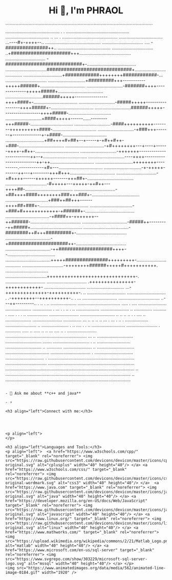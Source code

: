 <h1 align="center">Hi 👋, I'm PHRAOL </h1>
<h3 align="center"></h3>
``````````````````````````````````````````````````````````````````````````````````````````````````````
..........................................  .   .  .................................................
.................................. ..     ...   .        ...........................................
..................................   ...----#+-++++--..  ...........................................
................................ .... -###############++.. .........................................
................................ ..+#####################+++........................................
............................... -###########################+-......................................
................................##############################+.....................................
..............................+############++++++++############-... ................................
.............................+#########+++-----------+++++######+...................................
............................-#######++++--------------+++++#####+...................................
.............................######+++++----------------++++####+-..................................
............................-#####+++++-----------------++++#####+-.................................
............................######+++++------------------++++#####-.................................
............................+####+++++------......--------+++#####-.................................
............................-####++++++++++--------++++++++++####-..................................
............................-+###+++-------+--------------+-+####-..................................
..............................+##++++#+##+--+-----+-+#++#++-+###-...................................
..............................-+#++++++++---+----+------++++-+#++-..................................
............................-+++++++-------------------------++--+..................................
............................----++++-------------------------++-++..................................
.............................++++++++----------.------------+#+---..................................
.............................-+-+++++-------++---+--------+++#+++...................................
...............................-+#++++------++++++-------+++##+-....................................
................................-#+++++---+++++-++#++---++++##-.....................................
................................-+##++++####++++++++###+++###+-.....................................
.................................+###++##+++------++++##+###+-......................................
.................................-+###+#++++++++++++-+######+-......................................
..................................-+####++-+++++++--++######-.......................................
...................................-#####++---------++#####+........................................
...................................-########++#+++#########+-.......................................
...................................-+#####################++-.......................................
...................................-++###################++++--.....................................
...................................+++++###############+++++++++-...................................
................................-++++++++######+++++#+++++++++++.  .................................
................................++++++++++++++++++++++++++++++-.     ...............................
............................... .+++++++++++++++-++++++++++++-      ................................
............................. ...-++++++++++++++-++++++++++-.      .. ..............................
..............................  . .-++++++++--++++++++++-..       .  ... ...........................
................................     ..---++---------..           . ..  .    .. ....................
.................................                            .....  .  ....   ......................
.................... ...............                     . ... . .    ..  . ..    ..................
...................... ..  ..............         .......... .   .....  .  .  .  .. ................
....................... ........................... .. .. .. .. .  .    .... .. ....................
.......................  .............. ... ..    .. .. ..    ... . ...   . .. .  ..................
........................ .. .....................   . .. ....  .  .    .. ..........................
........................  . ............  ..... .. ..... .. .. ... .... .. . .......................
...............................................................  ... .. ............................
............................ ....... ............................  .  ..  ..........................
............................ .. ............ ...................... .. .............................
..................................  ............................... . ..............................
.............................. . ...................................................................
................................ ...................................................................
....................................................................................................
.. .................................................................................................
.. .................................................................................................

````````````````````````````````````````````````````````````````````````````````````````````````````````
                                                                               
- 💬 Ask me about **c++ and java**

- ⚡

<h3 align="left">Connect with me:</h3>




<p align="left">
</p>

<h3 align="left">Languages and Tools:</h3>
<p align="left">  <a href="https://www.w3schools.com/cpp/" target="_blank" rel="noreferrer"> <img src="https://raw.githubusercontent.com/devicons/devicon/master/icons/cplusplus/cplusplus-original.svg" alt="cplusplus" width="40" height="40"/> </a> <a href="https://www.w3schools.com/css/" target="_blank" rel="noreferrer"> <img src="https://raw.githubusercontent.com/devicons/devicon/master/icons/css3/css3-original-wordmark.svg" alt="css3" width="40" height="40"/> </a>  <a href="https://www.java.com" target="_blank" rel="noreferrer"> <img src="https://raw.githubusercontent.com/devicons/devicon/master/icons/java/java-original.svg" alt="java" width="40" height="40"/> </a> <a href="https://developer.mozilla.org/en-US/docs/Web/JavaScript" target="_blank" rel="noreferrer"> <img src="https://raw.githubusercontent.com/devicons/devicon/master/icons/javascript/javascript-original.svg" alt="javascript" width="40" height="40"/> </a> <a href="https://www.linux.org/" target="_blank" rel="noreferrer"> <img src="https://raw.githubusercontent.com/devicons/devicon/master/icons/linux/linux-original.svg" alt="linux" width="40" height="40"/> </a> <a href="https://www.mathworks.com/" target="_blank" rel="noreferrer"> <img src="https://upload.wikimedia.org/wikipedia/commons/2/21/Matlab_Logo.png" alt="matlab" width="40" height="40"/> </a> <a href="https://www.microsoft.com/en-us/sql-server" target="_blank" rel="noreferrer"> <img src="https://www.svgrepo.com/show/303229/microsoft-sql-server-logo.svg" alt="mssql" width="40" height="40"/> </a> </p>
<img src="https://www.animatedimages.org/data/media/562/animated-line-image-0184.gif" width="1920" />


